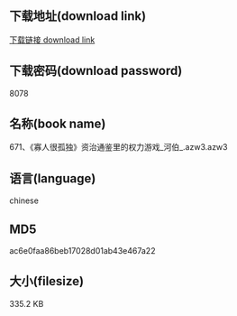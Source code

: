 ## 下载地址(download link)
[下载链接 download link](https://voluble-croquembouche-d321dc.netlify.app/?s=671%E3%80%81%E3%80%8A%E5%AF%A1%E4%BA%BA%E5%BE%88%E5%AD%A4%E7%8B%AC%E3%80%8B%E8%B5%84%E6%B2%BB%E9%80%9A%E9%89%B4%E9%87%8C%E7%9A%84%E6%9D%83%E5%8A%9B%E6%B8%B8%E6%88%8F_%E6%B2%B3%E4%BC%AF_.azw3)

## 下载密码(download password)
8078

## 名称(book name)
671、《寡人很孤独》资治通鉴里的权力游戏_河伯_.azw3.azw3

## 语言(language)
chinese

## MD5
ac6e0faa86beb17028d01ab43e467a22

## 大小(filesize)
335.2 KB
